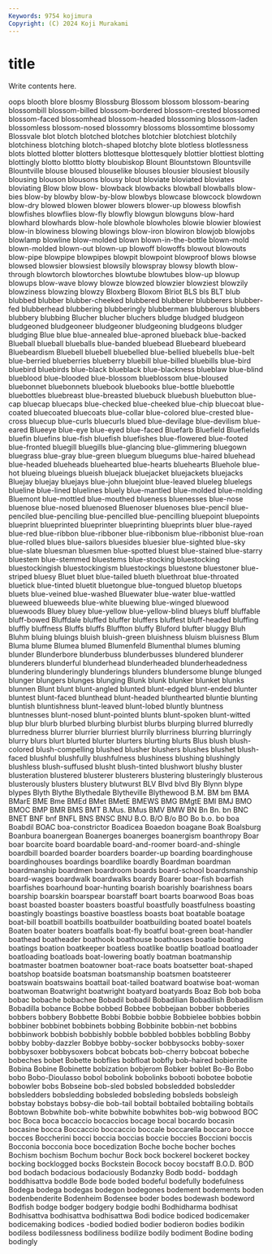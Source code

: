 ```yaml
---
Keywords: 9754 kojimura
Copyright: (C) 2024 Koji Murakami
---
```


# title

Write contents here.



oops
blooth blore blosmy Blossburg Blossom blossom blossom-bearing blossombill blossom-billed blossom-bordered
blossom-crested blossomed blossom-faced blossomhead blossom-headed blossoming blossom-laden blossomless blossom-nosed blossomry
blossoms blossomtime blossomy Blossvale blot blotch blotched blotches blotchier blotchiest
blotchily blotchiness blotching blotch-shaped blotchy blote blotless blotlessness blots blotted
blotter blotters blottesque blottesquely blottier blottiest blotting blottingly blotto blottto
blotty bloubiskop Blount Blountstown Blountsville Blountville blouse bloused blouselike blouses
blousier blousiest blousily blousing blouson blousons blousy blout bloviate bloviated
bloviates bloviating Blow blow blow- blowback blowbacks blowball blowballs blow-bies
blow-by blowby blow-by-blow blowbys blowcase blowcock blowdown blow-dry blowed blowen
blower blowers blower-up blowess blowfish blowfishes blowflies blow-fly blowfly blowgun
blowguns blow-hard blowhard blowhards blow-hole blowhole blowholes blowie blowier blowiest
blow-in blowiness blowing blowings blow-iron blowiron blowjob blowjobs blowlamp blowline
blow-molded blown blown-in-the-bottle blown-mold blown-molded blown-out blown-up blowoff blowoffs blowout
blowouts blow-pipe blowpipe blowpipes blowpit blowpoint blowproof blows blowse blowsed
blowsier blowsiest blowsily blowspray blowsy blowth blow-through blowtorch blowtorches blowtube
blowtubes blow-up blowup blowups blow-wave blowy blowze blowzed blowzier blowziest
blowzily blowziness blowzing blowzy Bloxberg Bloxom Blriot BLS bls BLT
blub blubbed blubber blubber-cheeked blubbered blubberer blubberers blubber-fed blubberhead blubbering
blubberingly blubberman blubberous blubbers blubbery blubbing Blucher blucher bluchers bludge
bludged bludgeon bludgeoned bludgeoneer bludgeoner bludgeoning bludgeons bludger bludging Blue
blue blue-annealed blue-aproned blueback blue-backed Blueball blueball blueballs blue-banded bluebead
Bluebeard bluebeard Bluebeardism Bluebell bluebell bluebelled blue-bellied bluebells blue-belt blue-berried
blueberries blueberry bluebill blue-billed bluebills blue-bird bluebird bluebirds blue-black blueblack
blue-blackness blueblaw blue-blind blueblood blue-blooded blue-blossom blueblossom blue-bloused bluebonnet bluebonnets
bluebook bluebooks blue-bottle bluebottle bluebottles bluebreast blue-breasted bluebuck bluebush bluebutton
blue-cap bluecap bluecaps blue-checked blue-cheeked blue-chip bluecoat blue-coated bluecoated bluecoats
blue-collar blue-colored blue-crested blue-cross bluecup blue-curls bluecurls blued blue-devilage blue-devilism
blue-eared Blueeye blue-eye blue-eyed blue-faced Bluefarb Bluefield Bluefields bluefin bluefins
blue-fish bluefish bluefishes blue-flowered blue-footed blue-fronted bluegill bluegills blue-glancing blue-glimmering
bluegown bluegrass blue-gray blue-green bluegum bluegums blue-haired bluehead blue-headed blueheads
bluehearted blue-hearts bluehearts Bluehole blue-hot blueing blueings blueish bluejack bluejacket
bluejackets bluejacks Bluejay bluejay bluejays blue-john bluejoint blue-leaved blueleg bluelegs
blueline blue-lined bluelines bluely blue-mantled blue-molded blue-molding Bluemont blue-mottled blue-mouthed
blueness bluenesses blue-nose bluenose blue-nosed bluenosed Bluenoser bluenoses blue-pencil blue-penciled
blue-penciling blue-pencilled blue-pencilling bluepoint bluepoints blueprint blueprinted blueprinter blueprinting blueprints
bluer blue-rayed blue-red blue-ribbon blue-ribboner blue-ribbonism blue-ribbonist blue-roan blue-rolled blues
blue-sailors bluesides bluesier blue-sighted blue-sky blue-slate bluesman bluesmen blue-spotted bluest
blue-stained blue-starry bluestem blue-stemmed bluestems blue-stocking bluestocking bluestockingish bluestockingism bluestockings
bluestone bluestoner blue-striped bluesy Bluet bluet blue-tailed blueth bluethroat blue-throated
bluetick blue-tinted bluetit bluetongue blue-tongued bluetop bluetops bluets blue-veined blue-washed
Bluewater blue-water blue-wattled blueweed blueweeds blue-white bluewing blue-winged bluewood bluewoods
Bluey bluey blue-yellow blue-yellow-blind blueys bluff bluffable bluff-bowed Bluffdale bluffed
bluffer bluffers bluffest bluff-headed bluffing bluffly bluffness Bluffs bluffs Bluffton
bluffy Bluford blufter bluggy Bluh Bluhm bluing bluings bluish bluish-green
bluishness bluism bluisness Blum Bluma blume Blumea blumed Blumenfeld Blumenthal
blumes bluming blunder Blunderbore blunderbuss blunderbusses blundered blunderer blunderers blunderful
blunderhead blunderheaded blunderheadedness blundering blunderingly blunderings blunders blundersome blunge blunged
blunger blungers blunges blunging Blunk blunk blunker blunket blunks blunnen
Blunt blunt blunt-angled blunted blunt-edged blunt-ended blunter bluntest blunt-faced blunthead
blunt-headed blunthearted bluntie blunting bluntish bluntishness blunt-leaved blunt-lobed bluntly bluntness
bluntnesses blunt-nosed blunt-pointed blunts blunt-spoken blunt-witted blup blur blurb blurbed
blurbing blurbist blurbs blurping blurred blurredly blurredness blurrer blurrier blurriest
blurrily blurriness blurring blurringly blurry blurs blurt blurted blurter blurters
blurting blurts Blus blush blush-colored blush-compelling blushed blusher blushers blushes
blushet blush-faced blushful blushfully blushfulness blushiness blushing blushingly blushless blush-suffused
blusht blush-tinted blushwort blushy bluster blusteration blustered blusterer blusterers blustering
blusteringly blusterous blusterously blusters blustery blutwurst BLV Blvd blvd Bly
Blynn blype blypes Blyth Blythe Blythedale Blytheville Blythewood B.M. BM
bm BMA BMarE BME Bme BMEd BMet BMetE BMEWS BMG
BMgtE BMI BMJ BMO BMOC BMP BMR BMS BMT B.Mus.
BMus BMV BMW BN Bn Bn. bn BNC BNET BNF
bnf BNFL BNS BNSC BNU B.O. B/O B/o BO Bo
b.o. bo boa Boabdil BOAC boa-constrictor Boadicea Boaedon boagane Boak
Boalsburg Boanbura boanergean Boanerges boanerges boanergism boanthropy Boar boar boarcite
board boardable board-and-roomer board-and-shingle boardbill boarded boarder boarders boarder-up boarding
boardinghouse boardinghouses boardings boardlike boardly Boardman boardman boardmanship boardmen boardroom
boards board-school boardsmanship board-wages boardwalk boardwalks boardy Boarer boar-fish boarfish
boarfishes boarhound boar-hunting boarish boarishly boarishness boars boarship boarskin boarspear
boarstaff boart boarts boarwood Boas boas boast boasted boaster boasters
boastful boastfully boastfulness boasting boastingly boastings boastive boastless boasts boat
boatable boatage boat-bill boatbill boatbills boatbuilder boatbuilding boated boatel boatels
Boaten boater boaters boatfalls boat-fly boatful boat-green boat-handler boathead boatheader
boathook boathouse boathouses boatie boating boatings boation boatkeeper boatless boatlike
boatlip boatload boatloader boatloading boatloads boat-lowering boatly boatman boatmanship boatmaster
boatmen boatowner boat-race boats boatsetter boat-shaped boatshop boatside boatsman boatsmanship
boatsmen boatsteerer boatswain boatswains boattail boat-tailed boatward boatwise boat-woman boatwoman
Boatwright boatwright boatyard boatyards Boaz Bob bob boba bobac bobache
bobachee Bobadil bobadil Bobadilian Bobadilish Bobadilism Bobadilla bobance Bobbe bobbed
Bobbee bobbejaan bobber bobberies bobbers bobbery Bobbette Bobbi Bobbie bobbie
Bobbielee bobbies bobbin bobbiner bobbinet bobbinets bobbing Bobbinite bobbin-net bobbins
bobbinwork bobbish bobbishly bobble bobbled bobbles bobbling Bobby bobby bobby-dazzler
Bobbye bobby-socker bobbysocks bobby-soxer bobbysoxer bobbysoxers bobcat bobcats bob-cherry bobcoat
bobeche bobeches bobet Bobette bobflies bobfloat bobfly bob-haired bobierrite Bobina
Bobine Bobinette bobization bobjerom Bobker boblet Bo-Bo Bobo bobo Bobo-Dioulasso
bobol bobolink bobolinks bobooti bobotee bobotie bobowler bobs Bobseine bob-sled
bobsled bobsledded bobsledder bobsledders bobsledding bobsleded bobsleding bobsleds bobsleigh bobstay
bobstays bobsy-die bob-tail bobtail bobtailed bobtailing bobtails Bobtown Bobwhite bob-white
bobwhite bobwhites bob-wig bobwood BOC boc Boca boca bocaccio bocaccios
bocage bocal bocardo bocasin bocasine bocca Boccaccio boccaccio boccale boccarella
boccaro bocce bocces Boccherini bocci boccia boccias boccie boccies Boccioni
boccis Bocconia bocconia boce bocedization Boche boche bocher boches Bochism
bochism Bochum bochur Bock bock bockerel bockeret bockey bocking bocklogged
bocks Bockstein Bocock bocoy bocstaff B.O.D. BOD bod bodach bodacious
bodaciously Bodanzky Bodb bodd- boddagh boddhisattva boddle Bode bode boded
bodeful bodefully bodefulness Bodega bodega bodegas bodegon bodegones bodement bodements
boden bodenbenderite Bodenheim Bodensee boder bodes bodewash bodeword Bodfish bodge
bodger bodgery bodgie bodhi Bodhidharma bodhisat Bodhisattva bodhisattva bodhisattwa Bodi
bodice bodiced bodicemaker bodicemaking bodices -bodied bodied bodier bodieron bodies
bodikin bodiless bodilessness bodiliness bodilize bodily bodiment Bodine boding bodingly
